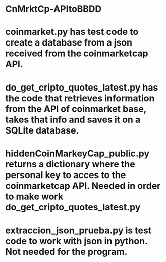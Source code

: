 # CnMrktCp-APItoBBDD
# coinmarket.py has test code to create a database from a json received from the coinmarketcap API.
# do_get_cripto_quotes_latest.py has the code that retrieves information from the API of coinmarket base, takes that info and saves it on a SQLite database.
# hiddenCoinMarkeyCap_public.py returns a dictionary where the personal key to acces to the coinmarketcap API. Needed in order to make work do_get_cripto_quotes_latest.py
# extraccion_json_prueba.py is test code to work with json in python. Not needed for the program.

